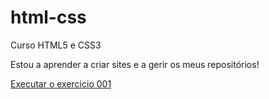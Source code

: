# html-css
 Curso HTML5 e CSS3

Estou a aprender a criar sites e a gerir os meus repositórios!

<a href="https://n-m-ramos.github.io/html-css/exercicios/ex001/index.html">Executar o exercicio 001</a>


